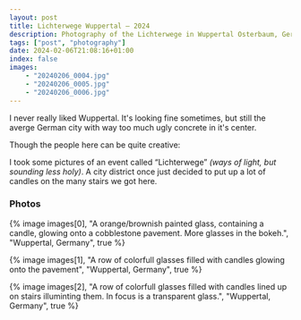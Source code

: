 ```yaml
---
layout: post
title: Lichterwege Wuppertal – 2024
description: Photography of the Lichterwege in Wuppertal Osterbaum, Germany.
tags: ["post", "photography"]
date: 2024-02-06T21:08:16+01:00
index: false
images:
    - "20240206_0004.jpg"
    - "20240206_0005.jpg"
    - "20240206_0006.jpg"
---
```

I never really liked Wuppertal. It's looking fine sometimes, but still the averge German city with way too much ugly concrete in it's center.

Though the people here can be quite creative:

I took some pictures of an event called “Lichterwege” *(ways of light, but sounding less holy)*. A city district once just decided to put up a lot of candles on the many stairs we got here.

### Photos

{% image images[0], "A orange/brownish painted glass, containing a candle, glowing onto a cobblestone pavement. More glasses in the bokeh.", "Wuppertal, Germany", true %}

{% image images[1], "A row of colorfull glasses filled with candles glowing onto the pavement", "Wuppertal, Germany", true %}

{% image images[2], "A row of colorfull glasses filled with candles lined up on stairs illuminting them. In focus is a transparent glass.", "Wuppertal, Germany", true %}
